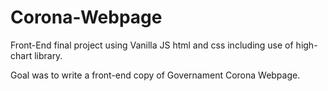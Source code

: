 # Corona-Webpage
Front-End final project using Vanilla JS html and css including use of high-chart library.

Goal was to write a front-end copy of Governament Corona Webpage.
